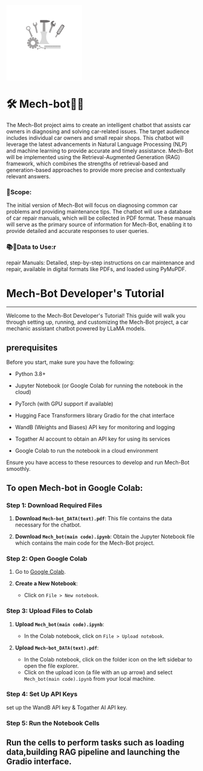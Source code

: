 <picture align="center"><img src = "img/MechBot_5.png" width = 200px></picture>
# 🛠 Mech-bot🤖🔧

The Mech-Bot project aims to create an intelligent chatbot that assists car owners in diagnosing and solving car-related issues. The target audience includes individual car owners and small repair shops. This chatbot will leverage the latest advancements in Natural Language Processing (NLP) and machine learning to provide accurate and timely assistance. Mech-Bot will be implemented using the Retrieval-Augmented Generation (RAG) framework, which combines the strengths of retrieval-based and generation-based approaches to provide more precise and contextually relevant answers.

### 🎯Scope:

The initial version of Mech-Bot will focus on diagnosing common car problems and providing maintenance tips. The chatbot will use a database of car repair manuals, which will be collected in PDF format. These manuals will serve as the primary source of information for Mech-Bot, enabling it to provide detailed and accurate responses to user queries.

### 📚🔧Data to Use:r
repair Manuals: Detailed, step-by-step instructions on car maintenance and repair, available in digital formats like PDFs, and loaded using PyMuPDF.


# Mech-Bot Developer's Tutorial
---

Welcome to the Mech-Bot Developer's Tutorial! This guide will walk you through setting up, running, and customizing the Mech-Bot project, a car mechanic assistant chatbot powered by LLaMA models.

## prerequisites

Before you start, make sure you have the following:

- Python 3.8+
- Jupyter Notebook (or Google Colab for running the notebook in the cloud)

- PyTorch (with GPU support if available)

- Hugging Face Transformers library
Gradio for the chat interface

- WandB (Weights and Biases) API key for monitoring and logging

- Togather AI account to obtain an API key for using its services

- Google Colab to run the notebook in a cloud environment

Ensure you have access to these resources to develop and run Mech-Bot smoothly.

## To open Mech-bot in Google Colab:


### Step 1: Download Required Files
1. **Download `Mech-bot_DATA(text).pdf`**:
This file contains the data necessary for the chatbot.

2. **Download `Mech_bot(main code).ipynb`**:
   Obtain the Jupyter Notebook file which contains the main code for the Mech-Bot project.

### Step 2: Open Google Colab
1. Go to [Google Colab](https://colab.research.google.com/).

2. **Create a New Notebook**:
   - Click on `File > New notebook`.


### Step 3: Upload Files to Colab

1. **Upload `Mech_bot(main code).ipynb`**:
     - In the Colab notebook, click on `File > Upload notebook`.
  
2. **Upload `Mech-bot_DATA(text).pdf`**:
     - In the Colab notebook, click on the folder icon on the left sidebar to open the file explorer.
   - Click on the upload icon (a file with an up arrow) and select `Mech_bot(main code).ipynb` from your local machine.

### Step 4: Set Up API Keys
set up the WandB API key & Togather AI API key.
### Step 5:  Run the Notebook Cells
Run the cells to perform tasks such as loading data,building RAG pipeline and launching the Gradio interface.
---
